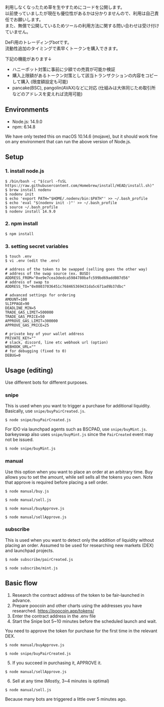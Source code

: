 利用しなくなったため草を生やすためにコードを公開します。  
以前使っていましたが現在も優位性があるかは分かりませんので、利用は自己責任でお願いします。  
また、無償で公開しているためツールの利用方法に関する問い合わせは受け付けていません。  

DeFi用のトレーディングbotです。  
流動性追加のタイミングで素早くトークンを購入できます。  

下記の機能があります↓  
- ハニーポット対策に事前に少額での売買が可能か検証  
- 購入上限額があるトークン対策として該当トランザクションの内容をコピーして購入 (限度額設定も可能)  
- pancake(BSC), pangolin(AVAX)などに対応 (仕組みは大体同じため取引所などのアドレスを変えれば流用可能)  

## Environments

- Node.js: 14.9.0
- npm: 6.14.8

We have only tested this on macOS 10.14.6 (mojave), but it should work fine on any environment that can run the above version of Node.js.

## Setup

### 1. install node.js

```
$ /bin/bash -c "$(curl -fsSL https://raw.githubusercontent.com/Homebrew/install/HEAD/install.sh)"
$ brew install nodenv
$ nodenv init
$ echo 'export PATH="$HOME/.nodenv/bin:$PATH"' >> ~/.bash_profile
$ echo 'eval "$(nodenv init -)"' >> ~/.bash_profile
$ source ~/.bash_profile
$ nodenv install 14.9.0
```

### 2. npm install

```
$ npm install
```

### 3. setting secret variables

```
$ touch .env
$ vi .env (edit the .env)
```

```.env
# address of the token to be swapped (selling goes the other way)
# address of the swap source (ex. BUSD)
ADDRESS_FROM="0xe9e7cea3dedca5984780bafc599bd69add087d56"
# address of swap to
ADDRESS_TO="0x08037036451c768465369431da5c671ad9b37dbc"

# advanced settings for ordering
AMOUNT=100
SLIPPAGE=90
DEADLINE_MIN=5
TRADE_GAS_LIMIT=500000
TRADE_GAS_PRICE=50
APPROVE_GAS_LIMIT=300000
APPROVE_GAS_PRICE=25

# private key of your wallet address
PRIVATE_KEY=""
# slack, discord, line etc webhook url (option)
WEBHOOK_URL=""
# for debugging (fixed to 0)
DEBUG=0
```

## Usage (editing)

Use different bots for different purposes.

### snipe

This is used when you want to trigger a purchase for additional liquidity.
Basically, use `snipe/buyPairCreated.js`.

```
$ node snipe/buyPairCreated.js
```

For IDO via launchpad agents such as BSCPAD, use `snipe/buyMint.js`.
barkeyswap also uses `snipe/buyMint.js` since the `PairCreated` event may not be issued.

```
$ node snipe/buyMint.js
```

### manual

Use this option when you want to place an order at an arbitrary time.
Buy allows you to set the amount, while sell sells all the tokens you own.
Note that approve is required before placing a sell order.

```
$ node manual/buy.js
```

```
$ node manual/sell.js
```

```
$ node manual/buyApprove.js
```

```
$ node manual/sellApprove.js
```

### subscribe

This is used when you want to detect only the addition of liquidity without placing an order.
Assumed to be used for researching new markets (DEX) and launchpad projects.

```
$ node subscribe/pairCreated.js
```

```
$ node subscribe/mint.js
```

## Basic flow

1. Research the contract address of the token to be fair-launched in advance.
2. Prepare poocoin and other charts using the addresses you have researched.
   https://poocoin.app/tokens/<address here>
3. Enter the contract address in the .env file
4. Start the Snipe bot 5~10 minutes before the scheduled launch and wait.

You need to approve the token for purchase for the first time in the relevant DEX.

```
$ node manual/buyApprove.js
```

```
$ node snipe/buyPairCreated.js
```

5. If you succeed in purchasing it, APPROVE it.

```
$ node manual/sellApprove.js
```

6. Sell at any time (Mostly, 3~4 minutes is optimal)

```
$ node manual/sell.js
```

Because many bots are triggered a little over 5 minutes ago.
